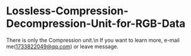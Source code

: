 # Lossless-Compression-Decompression-Unit-for-RGB-Data
There is only the Compression unit.\n
If you want to learn more, e-mail me(1733822049@qq.com) or leave message.
